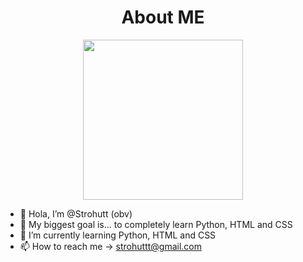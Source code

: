 <h1 align="center">About ME</h1>



<p align="center">
  <img src="https://i.imgur.com/R3VNpeU.png" width="256" height="256" alt=""/>
</p>


- 👋 Hola, I’m @Strohutt (obv)
- 👀 My biggest goal is... to completely learn Python, HTML and CSS
- 🌱 I’m currently learning Python, HTML and CSS
- 📫 How to reach me -> strohuttt@gmail.com
